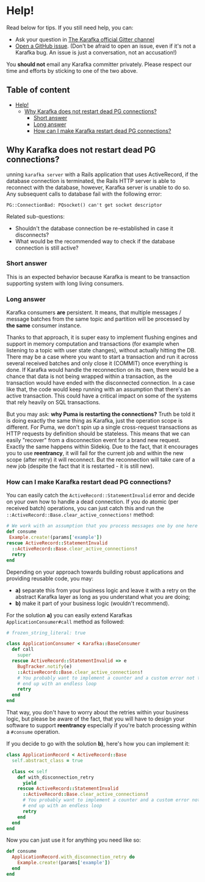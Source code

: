 # Help!

Read below for tips.  If you still need help, you can:

* Ask your question in [The Karafka official Gitter channel](https://gitter.im/karafka/karafka)
* [Open a GitHub issue](../issues/new).  (Don't be afraid to open an issue, even if it's not a Karafka bug.  An issue is just a conversation, not an accusation!)

You **should not** email any Karafka committer privately. Please respect our time and efforts by sticking to one of the two above.

## Table of content

- [Help!](#help-)
  * [Why Karafka does not restart dead PG connections?](#why-karafka-does-not-restart-dead-pg-connections-)
    + [Short answer](#short-answer)
    + [Long answer](#long-answer)
    + [How can I make Karafka restart dead PG connections?](#how-can-i-make-karafka-restart-dead-pg-connections-)

## Why Karafka does not restart dead PG connections?

unning `karafka server` with a Rails application that uses ActiveRecord, if the database connection is terminated, the Rails HTTP server is able to reconnect with the database, however, Karafka server is unable to do so. Any subsequent calls to database fail with the following error:

```
PG::ConnectionBad: PQsocket() can't get socket descriptor
```

Related sub-questions:

-  Shouldn't the database connection be re-established in case it disconnects?
- What would be the recommended way to check if the database connection is still active?

### Short answer

This is an expected behavior because Karafka is meant to be transaction supporting system with long living consumers.

### Long answer

Karafka consumers **are** persistent. It means, that multiple messages / message batches from the same topic and partition will be processed by **the same** consumer instance.

Thanks to that approach, it is super easy to implement flushing engines and support in memory computation and transactions (for example when listening to a topic with user state changes), without actually hitting the DB. There may be a case where you want to start a transaction and run it across several received batches and only close it (COMMIT) once everything is done. If Karafka would handle the reconnection on its own, there would be a chance that data is not being wrapped within a transaction, as the transaction would have ended with the disconnected connection. In a case like that, the code would keep running with an assumption that there's an active transaction. This could have a critical impact on some of the systems that rely heavily on SQL transactions.

But you may ask: **why Puma is restarting the connections?** Truth be told it is doing exactly the same thing as Karafka, just the operation scope is different. For Puma, we don't spin up a single cross-request transactions as HTTP requests by definition should be stateless. This means that we can easily "recover" from a disconnection event for a brand new request. Exactly the same happens within Sidekiq. Due to the fact, that it encourages you to use **reentrancy**, it will fail for the current job and within the new scope (after retry) it will reconnect. But the reconnection will take care of a new job (despite the fact that it is restarted - it is still new).

### How can I make Karafka restart dead PG connections?

You can easily catch the ```ActiveRecord::StatementInvalid``` error and decide on your own how to handle a dead connection. If you do atomic (per received batch) operations, you can just catch this and run the `::ActiveRecord::Base.clear_active_connections!` method:

```ruby
# We work with an assumption that you process messages one by one here
def consume
 Example.create!(params['example'])
rescue ActiveRecord::StatementInvalid
  ::ActiveRecord::Base.clear_active_connections!
  retry
end
```

Depending on your approach towards building robust applications and providing reusable code, you may:

- **a)** separate this from your business logic and leave it with a retry on the abstract Karafka layer as long as you understand what you are doing;
- **b)** make it part of your business logic (wouldn't recommend).

For the solution **a)** you can easily extend Karafkas ``ApplicationConsumer#call`` method as followed:

```ruby
# frozen_string_literal: true

class ApplicationConsumer < Karafka::BaseConsumer
  def call
    super
  rescue ActiveRecord::StatementInvalid => e
    BugTracker.notify(e)
    ::ActiveRecord::Base.clear_active_connections!
    # You probably want to implement a counter and a custom error not to
    # end up with an endless loop
    retry
  end
end
```

That way, you don't have to worry about the retries within your business logic, but please be aware of the fact, that you will have to design your software to support **reentrancy** especially if you're batch processing within a `#consume` operation.

If you decide to go with the solution **b)**, here's how you can implement it:

```ruby
class ApplicationRecord < ActiveRecord::Base
  self.abstract_class = true

  class << self
    def with_disconnection_retry
      yield
    rescue ActiveRecord::StatementInvalid
      ::ActiveRecord::Base.clear_active_connections!
      # You probably want to implement a counter and a custom error not to
      # end up with an endless loop
      retry
    end
  end
end
```

Now you can just use it for anything you need like so:

```ruby
def consume
  ApplicationRecord.with_disconnection_retry do
    Example.create!(params['example'])
  end
end
```
